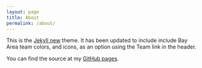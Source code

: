 ```yaml
---
layout: page
title: About
permalink: /about/
---
```


This is the [Jekyll new][Jekyll New] theme. It has been updated to include include Bay Area team colors, and icons, as an option using the Team link in the header.

You can find the source at my [GitHub pages][me].

[Jekyll New]: https://github.com/jglovier/jekyll-new
[me]:         https://github.com/j-steve-martinez/j-steve-martinez.github.io